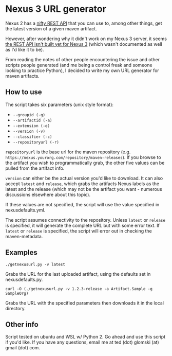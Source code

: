 # Nexus 3 URL generator

Nexus 2 has a [nifty REST API](http://www.sonatype.org/nexus/2015/08/13/using-the-rest-api-in-nexus-2/) that you can use to, among other things, get the latest version of a given maven artifact.

However, after wondering why it didn't work on my Nexus 3 server, it seems [the REST API isn't built yet for Nexus 3](https://groups.google.com/a/glists.sonatype.com/d/msg/nexus-users/_CxNZVFSWAs/H3MmEqTGCgAJ) (which wasn't documented as well as I'd like it to be).

From reading the notes of other people encountering the issue and other scripts people generated (and me being a control freak and someone looking to practice Python), I decided to write my own URL generator for maven artifacts.

## How to use

The script takes six parameters (unix style format):

+ `--groupid (-g)`
+ `--artifactid (-a)`
+ `--extension (-e)`
+ `--version (-v)`
+ `--classifier (-c)`
+ `--repositoryurl (-r)`

`repositoryurl` is the base url for the maven repository (e.g. `https://nexus.yourorg.com/repository/maven-releases`). If you browse to the artifact you wish to programmatically grab, the other five values can be pulled from the artifact info.

`version` can either be the actual version you'd like to download. It can also accept `latest` and `release`, which grabs the artifacts Nexus labels as the latest and the release (which may not be the artifact you want - numerous discussions elsewhere about this topic).

If these values are not specified, the script will use the value specified in nexusdefaults.yml.

The script assumes connectivity to the repository. Unless `latest` or `release` is specified, it will generate the complete URL but with some error text. If `latest` or `release` is specified, the script will error out in checking the maven-metadata.

## Examples

`./getnexusurl.py -v latest`

Grabs the URL for the last uploaded artifact, using the defaults set in nexusdefaults.py.

`curl -O (./getnexusurl.py -v 1.2.3-release -a Artifact.Sample -g SampleOrg)`

Grabs the URL with the specified parameters then downloads it in the local directory.

## Other info

Script tested on ubuntu and WSL w/ Python 2. Go ahead and use this script if you'd like. If you have any questions, email me at ted (dot) glomski (at) gmail (dot) com.